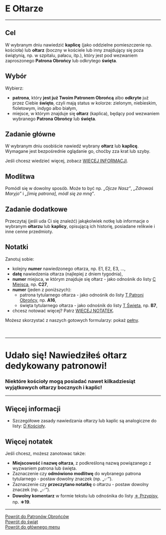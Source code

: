 # <span class="status status-list"><span class="status status-list">E</span> Ołtarze</span>
---
## Cel
W <span class="selected-day-info">wybranym dniu</span> nawiedzić **kaplicę** (jako oddzielne pomieszczenie np. kościoła) lub **ołtarz** (boczny w kościele lub inny znajdujący się poza świątynią, np. w szpitalu, pałacu, itp.), który jest pod wezwaniem zaproszonego **Patrona Obrońcy** lub odkrytego **święta**.
## Wybór
Wybierz:
- **patrona**, który **jest już Twoim Patronem Obrońcą** albo **odkryte** już przez Ciebie **święto**, czyli mają status w kolorze: <span class="status status-green">zielonym</span>, <span class="status status-blue">niebieskim</span>, <span class="status status-violet">fioletowym</span>, <span class="status status-indigo">indygo</span> albo <span class="status status-white">białym</span>,
- miejsce, w którym znajduje się **ołtarz** (kaplica), będący pod wezwaniem wybranego **Patrona Obrońcy** lub **święta**.
## Zadanie główne
W <span class="selected-day-info">wybranym dniu</span> osobiście nawiedź wybrany **ołtarz** lub **kaplicę**. Wymagane jest bezpośrednie oglądanie go, choćby zza krat lub szyby.

Jeśli chcesz wiedzieć więcej, zobacz [WIĘCEJ INFORMACJI](#oltarze-wiecej-informacji).
## Modlitwa
Pomódl się w dowolny sposób. Może to być np. _„Ojcze Nasz”_, _„Zdrowaś Maryjo”_ i _„[imię patrona], módl się za mną”_.
## Zadanie dodatkowe
Przeczytaj (jeśli uda Ci się znaleźć) jakąkolwiek notkę lub informacje o wybranym **ołtarzu** lub **kaplicy**, opisującą ich historię, posiadane relikwie i inne cenne przedmioty.
## Notatki
Zanotuj sobie:
- kolejny **numer** nawiedzonego ołtarza, np. E1, E2, E3, ...,
- **datę** nawiedzenia ołtarza (najlepiej z dniem tygodnia),
- **numer** miejsca, w którym znajduje się ołtarz - jako odnośnik do listy [<span class="status status-list"><span class="status status-list">C</span> Miejsca</span>](miejsca.md), np. **C27**,
- **numer** (jeden z poniższych):
    - patrona tytularnego ołtarza - jako odnośnik do listy [<span class="status status-list"><span class="status status-blue">T</span> Patroni Obrońcy</span>](patroni_obroncy.md), np. **A16**,
    - święta tytularnego ołtarza - jako odnośnik do listy [<span class="status status-list"><span class="status status-white">T</span> Święta</span>](swieta.md), np. **B7**,
- chcesz notować więcej? Patrz [WIĘCEJ NOTATEK](#oltarze-wiecej-notatek).

Możesz skorzystać z naszych gotowych formularzy: pokaż [pełny](../../pl/pdf/lista_v1_e_oltarze.pdf).
<br />
<br />
<br />

---
# Udało się! Nawiedziłeś ołtarz dedykowany patronowi!
### Niektóre kościoły mogą posiadać nawet kilkadziesiąt wyjątkowych ołtarzy bocznych i kaplic!
---

## <span id="oltarze-wiecej-informacji">Więcej informacji</span>
- Szczegółowe zasady nawiedzania ołtarzy lub kaplic są analogiczne do listy: [<span class="status status-list"><span class="status status-list">D</span> Kościoły</span>](koscioly.md#koscioly-wiecej-informacji).
## <span id="oltarze-wiecej-notatek">Więcej notatek</span>
Jeśli chcesz, możesz zanotowac także:
- **Miejscowość i nazwę ołtarza**, z podkreśloną nazwą powiązanego z wyzwaniem patrona lub święta.
- Zaznaczenie czy **odmówiono modlitwę** do wybranego patrona tytularnego - postaw dowolny znaczek (np. „✅”).
- Zaznaczenie czy **przeczytano notatkę** o ołtarzu - postaw dowolny znaczek (np. „✅”).
- **Dowolny komentarz** w formie tekstu lub odnośnika do listy [<span class="status status-list"><span class="status status-list">＊</span> Przypisy</span>](przypisy.md), np. **＊19**.

---
[Powrót do Patronów Obrońców](patroni_obroncy.md)  
[Powrót do świąt](swieta.md)  
[Powrót do głównego menu](index.md)
